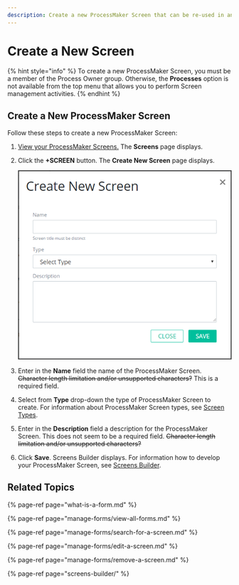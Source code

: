 ```yaml
---
description: Create a new ProcessMaker Screen that can be re-used in any process.
---
```


# Create a New Screen

{% hint style="info" %}
To create a new ProcessMaker Screen, you must be a member of the Process Owner group. Otherwise, the **Processes** option is not available from the top menu that allows you to perform Screen management activities.
{% endhint %}

## Create a New ProcessMaker Screen

Follow these steps to create a new ProcessMaker Screen:

1. [View your ProcessMaker Screens.](manage-forms/view-all-forms.md) The **Screens** page displays.
2. Click the **+SCREEN** button. The **Create New Screen** page displays.  

   ![](../../.gitbook/assets/create-new-screen-screen-processes.png)

3. Enter in the **Name** field the name of the ProcessMaker Screen. ~~Character length limitation and/or unsupported characters?~~ This is a required field.
4. Select from **Type** drop-down the type of ProcessMaker Screen to create. For information about ProcessMaker Screen types, see [Screen Types](screens-builder/types-for-screens.md).
5. Enter in the **Description** field a description for the ProcessMaker Screen. This does not seem to be a required field. ~~Character length limitation and/or unsupported characters?~~
6. Click **Save**. Screens Builder displays. For information how to develop your ProcessMaker Screen, see [Screens Builder](screens-builder/).

## Related Topics

{% page-ref page="what-is-a-form.md" %}

{% page-ref page="manage-forms/view-all-forms.md" %}

{% page-ref page="manage-forms/search-for-a-screen.md" %}

{% page-ref page="manage-forms/edit-a-screen.md" %}

{% page-ref page="manage-forms/remove-a-screen.md" %}

{% page-ref page="screens-builder/" %}

